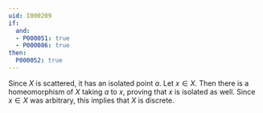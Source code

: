 ```yaml
---
uid: I000209
if:
  and:
  - P000051: true
  - P000086: true
then:
  P000052: true
---
```


Since $X$ is scattered, it has an isolated point $a$. Let $x\in X$. Then there is a homeomorphism of $X$ taking $a$ to $x$, proving that $x$ is isolated as well. Since $x\in X$ was arbitrary, this implies that $X$ is discrete.


